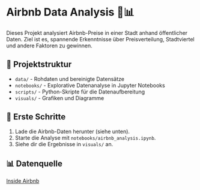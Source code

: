 # Airbnb Data Analysis 🏡📊

Dieses Projekt analysiert Airbnb-Preise in einer Stadt anhand öffentlicher Daten. Ziel ist es, spannende Erkenntnisse über Preisverteilung, Stadtviertel und andere Faktoren zu gewinnen.

## 📂 Projektstruktur
- `data/` - Rohdaten und bereinigte Datensätze
- `notebooks/` - Explorative Datenanalyse in Jupyter Notebooks
- `scripts/` - Python-Skripte für die Datenaufbereitung
- `visuals/` - Grafiken und Diagramme

## 🚀 Erste Schritte
1. Lade die Airbnb-Daten herunter (siehe unten).
2. Starte die Analyse mit `notebooks/airbnb_analysis.ipynb`.
3. Siehe dir die Ergebnisse in `visuals/` an.

## 📊 Datenquelle
[Inside Airbnb](http://insideairbnb.com/get-the-data/)
